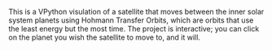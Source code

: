 This is a VPython visulation of a satellite that moves between the inner solar system planets using Hohmann Transfer Orbits, which are orbits that use the least energy but the most time. The project is interactive; you can click on the planet you wish the satellite to move to, and it will. 

